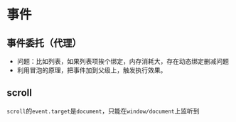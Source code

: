 # 事件

## 事件委托（代理）
* 问题：比如列表，如果列表项挨个绑定，内存消耗大，存在动态绑定删减问题
* 利用冒泡的原理，把事件加到父级上，触发执行效果。

## scroll

`scroll`的`event.target`是`document`，只能在`window/document`上监听到
